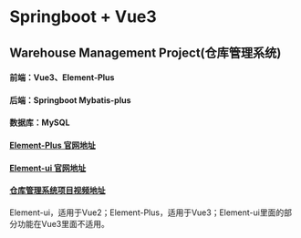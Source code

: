 # Springboot + Vue3
## Warehouse Management Project(仓库管理系统)

#### 前端：Vue3、Element-Plus
#### 后端：Springboot Mybatis-plus
#### 数据库：MySQL

#### [Element-Plus 官网地址](http://element-plus.org/)
#### [Element-ui 官网地址](https://element.eleme.io/)
#### [仓库管理系统项目视频地址](https://www.bilibili.com/video/BV1Qe411V7TZ)

Element-ui，适用于Vue2；Element-Plus，适用于Vue3；Element-ui里面的部分功能在Vue3里面不适用。
